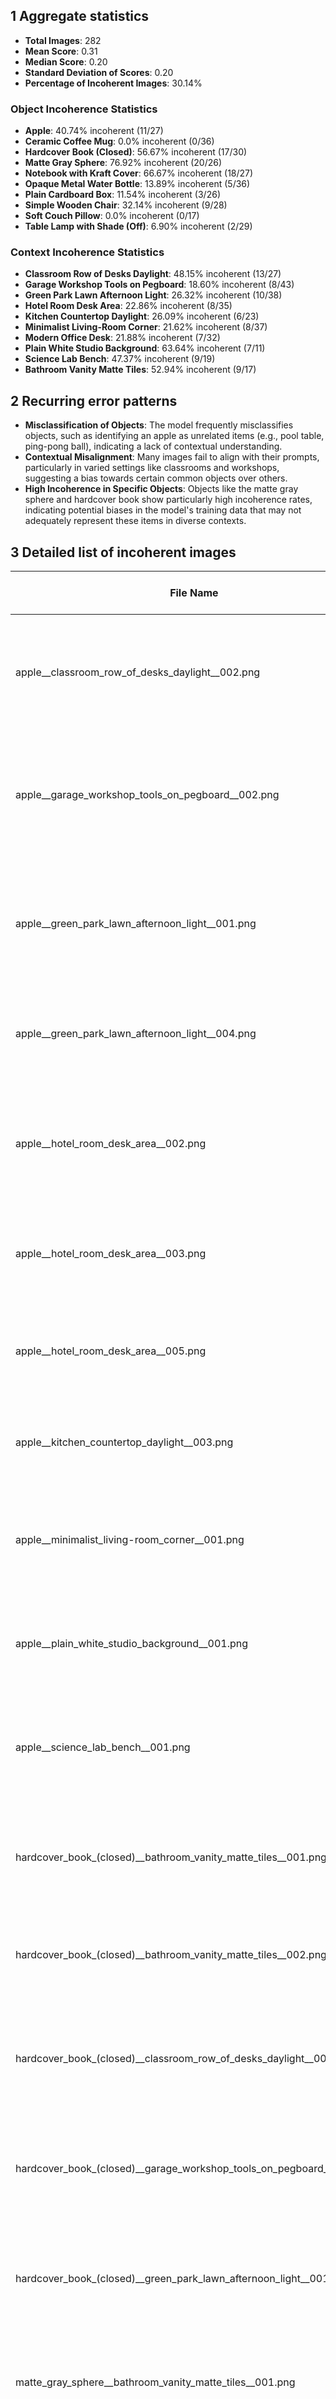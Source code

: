 ## 1 Aggregate statistics
- **Total Images**: 282
- **Mean Score**: 0.31
- **Median Score**: 0.20
- **Standard Deviation of Scores**: 0.20
- **Percentage of Incoherent Images**: 30.14%
  
### Object Incoherence Statistics
- **Apple**: 40.74% incoherent (11/27)
- **Ceramic Coffee Mug**: 0.0% incoherent (0/36)
- **Hardcover Book (Closed)**: 56.67% incoherent (17/30)
- **Matte Gray Sphere**: 76.92% incoherent (20/26)
- **Notebook with Kraft Cover**: 66.67% incoherent (18/27)
- **Opaque Metal Water Bottle**: 13.89% incoherent (5/36)
- **Plain Cardboard Box**: 11.54% incoherent (3/26)
- **Simple Wooden Chair**: 32.14% incoherent (9/28)
- **Soft Couch Pillow**: 0.0% incoherent (0/17)
- **Table Lamp with Shade (Off)**: 6.90% incoherent (2/29)

### Context Incoherence Statistics
- **Classroom Row of Desks Daylight**: 48.15% incoherent (13/27)
- **Garage Workshop Tools on Pegboard**: 18.60% incoherent (8/43)
- **Green Park Lawn Afternoon Light**: 26.32% incoherent (10/38)
- **Hotel Room Desk Area**: 22.86% incoherent (8/35)
- **Kitchen Countertop Daylight**: 26.09% incoherent (6/23)
- **Minimalist Living-Room Corner**: 21.62% incoherent (8/37)
- **Modern Office Desk**: 21.88% incoherent (7/32)
- **Plain White Studio Background**: 63.64% incoherent (7/11)
- **Science Lab Bench**: 47.37% incoherent (9/19)
- **Bathroom Vanity Matte Tiles**: 52.94% incoherent (9/17)

## 2 Recurring error patterns
- **Misclassification of Objects**: The model frequently misclassifies objects, such as identifying an apple as unrelated items (e.g., pool table, ping-pong ball), indicating a lack of contextual understanding.
- **Contextual Misalignment**: Many images fail to align with their prompts, particularly in varied settings like classrooms and workshops, suggesting a bias towards certain common objects over others.
- **High Incoherence in Specific Objects**: Objects like the matte gray sphere and hardcover book show particularly high incoherence rates, indicating potential biases in the model's training data that may not adequately represent these items in diverse contexts.

## 3 Detailed list of incoherent images
| File Name | Prompt Summary | Three Worst Labels | Explanation |
|-----------|----------------|--------------------|-------------|
| apple__classroom_row_of_desks_daylight__002.png | Neutral apple in classroom | pool table, Granny Smith, tennis ball | Predictions do not align with the prompt; items are unrelated to an apple in a classroom. |
| apple__garage_workshop_tools_on_pegboard__002.png | Neutral apple in garage | abacus, menu, Granny Smith | Predictions do not align with the prompt; items are unrelated to a neutral apple or workshop tools. |
| apple__green_park_lawn_afternoon_light__001.png | Neutral apple in park | Granny Smith, candle, golf ball | Predictions are unrelated to the prompt, focusing on various objects instead of an apple in a park. |
| apple__green_park_lawn_afternoon_light__004.png | Neutral apple in park | croquet ball, golf ball, Granny Smith | Predictions are unrelated to the prompt, indicating poor alignment. |
| apple__hotel_room_desk_area__002.png | Neutral apple in hotel room | Granny Smith, pool table, ping-pong ball | Predictions are mostly unrelated to the prompt, focusing on various objects instead of a neutral apple. |
| apple__hotel_room_desk_area__003.png | Neutral apple in hotel room | ping-pong ball, pick, whistle | Predictions are unrelated to the prompt, indicating poor alignment. |
| apple__hotel_room_desk_area__005.png | Neutral apple in hotel room | Granny Smith, nail, piggy bank | Predictions are mostly unrelated to the prompt, focusing on various fruits and objects. |
| apple__kitchen_countertop_daylight__003.png | Neutral apple in kitchen | syringe, nail, buckeye | Predictions do not align with the prompt about an apple. |
| apple__minimalist_living-room_corner__001.png | Neutral apple in living room | studio couch, notebook, spotlight | Predictions do not align with the prompt; focus is on furniture and objects, not an apple. |
| apple__plain_white_studio_background__001.png | Neutral apple in studio | ping-pong ball, bathtub, Granny Smith | Predictions are unrelated to the prompt, indicating poor alignment. |
| apple__science_lab_bench__001.png | Neutral apple in lab | monitor, television, ping-pong ball | Predictions are unrelated to the prompt, focusing on electronics and unrelated objects. |
| hardcover_book_(closed)__bathroom_vanity_matte_tiles__001.png | Hardcover book in bathroom | lampshade, table lamp, window shade | Predictions are unrelated to the prompt, focusing on furniture rather than a book. |
| hardcover_book_(closed)__bathroom_vanity_matte_tiles__002.png | Hardcover book in bathroom | wardrobe, washbasin, sliding door | Predictions are unrelated to the prompt, indicating poor alignment. |
| hardcover_book_(closed)__classroom_row_of_desks_daylight__003.png | Hardcover book in classroom | binder, bookcase, plate rack | Predictions do not align with the prompt; items are unrelated to a neutral hardcover book. |
| hardcover_book_(closed)__garage_workshop_tools_on_pegboard__002.png | Hardcover book in garage | shoji, wardrobe, window screen | Predictions do not align with the prompt; items are unrelated to a book in a workshop. |
| hardcover_book_(closed)__green_park_lawn_afternoon_light__001.png | Hardcover book in park | binder, book jacket, radio | Predictions do not align with the prompt; items listed are unrelated to a book in a park. |
| matte_gray_sphere__bathroom_vanity_matte_tiles__001.png | Matte gray sphere in bathroom | washbasin, plate rack, mixing bowl | Predictions do not align with the prompt's description of a gray sphere. |
| matte_gray_sphere__classroom_row_of_desks_daylight__001.png | Matte gray sphere in classroom | pool table, ping-pong ball, joystick | Predictions do not align with the prompt; items are unrelated to a gray sphere in a classroom. |
| notebook_with_kraft_cover__classroom_row_of_desks_daylight__001.png | Notebook in classroom | ballpoint, rubber eraser, rule | Predictions are unrelated to the prompt, focusing on stationery items instead of the notebook. |
| opaque_metal_water_bottle__bathroom_vanity_matte_tiles__002.png | Water bottle in bathroom | soap dispenser, lotion, paper towel | Predictions do not align with the prompt; items are unrelated to a water bottle. |
| simple_wooden_chair__classroom_row_of_desks_daylight__002.png | Wooden chair in classroom | dining table, rocking chair, folding chair | Predictions are mostly unrelated to a wooden chair in a classroom setting. |

## 4 Main biases of the model
- **Contextual Bias**: The model struggles with contextual understanding, often misclassifying items based on their environment. For instance, it frequently misidentifies objects in classrooms and workshops, leading to incoherent predictions.
- **Object-Specific Bias**: Certain objects, like the matte gray sphere and hardcover book, show a high rate of incoherence, suggesting that the model may not have been adequately trained on diverse representations of these items.
- **Overgeneralization**: The model tends to overgeneralize categories, leading to predictions that are too broad or unrelated, such as identifying an apple as a pool table or a hardcover book as a binder.

## 5 Overall verdict
- **Strengths**:
  - Capable of identifying common objects in straightforward contexts.
  - Performs well with certain categories, such as ceramic coffee mugs and soft couch pillows.
  
- **Weaknesses**:
  - High incoherence rates in specific objects and contexts.
  - Frequent misclassification and poor alignment with prompts.
  - Limited contextual understanding, leading to irrelevant predictions.

**Final Reliability Rating**: 2/5